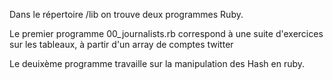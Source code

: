 Dans le répertoire /lib on trouve deux programmes Ruby.

Le premier programme 00_journalists.rb correspond à une suite d'exercices sur les tableaux, à partir d'un array de comptes twitter

Le deuixème programme travaille sur la manipulation des Hash en ruby.
